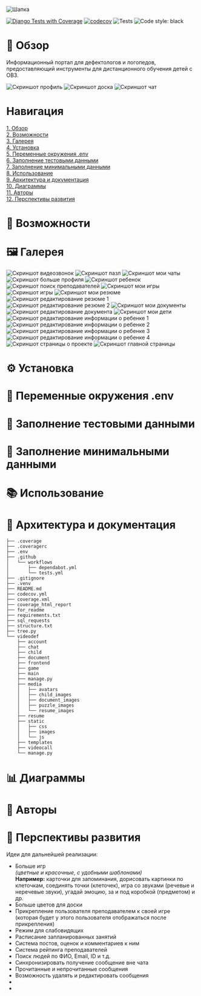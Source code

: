 ![Шапка](for_readme/header.jpg)


[![Django Tests with Coverage](https://github.com/timoncraus/videodef/actions/workflows/tests.yml/badge.svg)](https://github.com/timoncraus/videodef/actions/workflows/tests.yml)
[![codecov](https://codecov.io/gh/timoncraus/VideoDef/graph/badge.svg?token=29L5PMWR4L)](https://codecov.io/gh/timoncraus/VideoDef)
![Tests](https://img.shields.io/badge/tests-105-blue)
![Code style: black](https://img.shields.io/badge/code_style-black-000000.svg)

# 🌟 Обзор

Информационный портал для дефектологов и логопедов, предоставляющий инструменты для дистанционного обучения детей с ОВЗ.

![Скриншот профиль](for_readme/profile_screenshot.jpg)
![Скриншот доска](for_readme/whiteboard_screenshot.jpg)
![Скриншот чат](for_readme/chat_screenshot.jpg)

# Навигация

[1. Обзор](#обзор) \
[2. Возможности](#возможности) \
[3. Галерея](#галерея) \
[4. Установка](#установка) \
[5. Переменные окружения .env](#переменные-окружения-env) \
[6. Заполнение тестовыми данными](#заполнение-тестовыми-данными) \
[7. Заполнение минимальными данными](#заполнение-минимальными-данными) \
[8. Использование](#использование) \
[9. Архитектура и документация](#архитектура-и-документация) \
[10. Диаграммы](#диаграммы) \
[11. Авторы](#авторы) \
[12. Перспективы развития](#перспективы-развития)

# 📌 Возможности

# 🖼 Галерея
![Скриншот видеозвонок](for_readme/videocall_screenshot.jpg)
![Скриншот пазл](for_readme/puzzle_screenshot.jpg)
![Скриншот мои чаты](for_readme/my_chats_screenshot.jpg)
![Скриншот больше профиля](for_readme/profile_more_screenshot.jpg)
![Скриншот ребенок](for_readme/child_screenshot.jpg)
![Скриншот поиск преподавателей](for_readme/teacher_search_screenshot.jpg)
![Скриншот мои игры](for_readme/my_games_screenshot.jpg)
![Скриншот игры](for_readme/games_screenshot.jpg)
![Скриншот мои резюме](for_readme/my_resumes_screenshot.jpg)
![Скриншот редактирование резюме 1](for_readme/edit_resume_screenshot.jpg)
![Скриншот редактирование резюме 2](for_readme/edit_resume2_screenshot.jpg)
![Скриншот мои документы](for_readme/my_documents_screenshot.jpg)
![Скриншот редактирование документа](for_readme/edit_document_screenshot.jpg)
![Скриншот мои дети](for_readme/my_children_screenshot.jpg)
![Скриншот редактирование информации о ребенке 1](for_readme/edit_child_screenshot.jpg)
![Скриншот редактирование информации о ребенке 2](for_readme/edit_child2_screenshot.jpg)
![Скриншот редактирование информации о ребенке 3](for_readme/edit_child3_screenshot.jpg)
![Скриншот редактирование информации о ребенке 4](for_readme/edit_child4_screenshot.jpg)
![Скриншот страницы о проекте](for_readme/about_screenshot.jpg)
![Скриншот главной страницы](for_readme/home_screenshot.jpg)

# ⚙️ Установка

# 🧾 Переменные окружения .env

# 🧪 Заполнение тестовыми данными

# 🌱 Заполнение минимальными данными

# 📚 Использование

# 📖 Архитектура и документация

```
├── .coverage
├── .coveragerc
├── .env
├── .github
│   └── workflows
│       ├── dependabot.yml
│       └── tests.yml
├── .gitignore
├── .venv
├── README.md
├── codecov.yml
├── coverage.xml
├── coverage_html_report
├── for_readme
├── requirements.txt
├── sql_requests
├── structure.txt
├── tree.py
└── videodef
    ├── account
    ├── chat
    ├── child
    ├── document
    ├── frontend
    ├── game
    ├── main
    ├── manage.py
    ├── media
    │   ├── avatars
    │   ├── child_images
    │   ├── document_images
    │   ├── puzzle_images
    │   └── resume_images
    ├── resume
    ├── static
    │   ├── css
    │   ├── images
    │   └── js
    ├── templates
    ├── videocall
    └── manage.py
```

# 📊 Диаграммы

# 👥 Авторы

# 🔭 Перспективы развития

Идеи для дальнейшей реализации:
- Больше игр \
  *(цветные и красочные, с удобными шаблонами)* \
  **Например:** карточки для запоминания, дорисовать картинки по клеточкам, соединять точки (клеточек), игра со звуками (речевые и неречевые звуки), угадай эмоцию, за и под коробкой (предметом) и др. 
- Больше цветов для доски
- Прикрепление пользователя преподавателем к своей игре \
  (которая будет у этого пользователя отображаться после прикрепления)
- Режим для слабовидящих
- Расписание запланированных занятий
- Система постов, оценок и комментариев к ним
- Система рейтинга преподавателей
- Поиск людей по ФИО, Email, ID и т.д.
- Синхронизировать получение сообщение вне чата
- Прочитанные и непрочитанные сообщения
- Возможность удалять и редактировать сообщения
- 
-